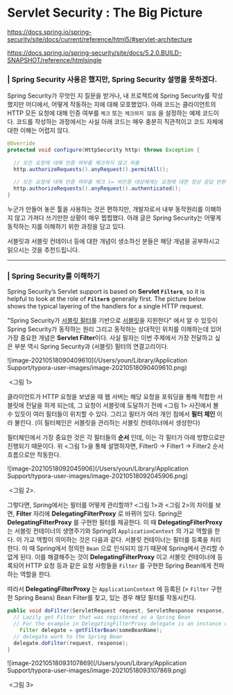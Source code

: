 # Servlet Security : The Big Picture

https://docs.spring.io/spring-security/site/docs/current/reference/html5/#servlet-architecture

https://docs.spring.io/spring-security/site/docs/5.2.0.BUILD-SNAPSHOT/reference/htmlsingle

### | Spring Security 사용은 했지만, Spring Security 설명을 못하겠다.

Spring Security가 무엇인 지 질문을 받거나, 내 프로젝트에 Spring Security를 작성했지만 어디에서, 어떻게 작동하는 지에 대해 모호했었다. 아래 코드는 클라이언트의 HTTP 모든 요청에 대해 인증 여부를 `체크` 또는 `체크하지 않음` 을 설정하는 예제 코드이다. 코드를 작성하는 과정에서는 사실 아래 코드는 매우 충분히 직관적이고 코드 자체에 대한 이해는 어렵지 않다. 

```java
@Override
protected void configure(HttpSecurity http) throws Exception {
  
  // 모든 요청에 대해 인증 여부를 체크하지 않고 허용 
  http.authorizeRequests().anyRequest().permitAll();
  
  // 모든 요청에 대해 인증 여부를 체크 (= 비인증 대상에게는 요청에 대한 정상 응답 반환 X)
  http.authorizeRequests().anyRequest().authenticated();
}
```

누군가 만들어 놓은 툴을 사용하는 것은 편하지만, 개발자로서 내부 동작원리를 이해하지 않고 가져다 쓰기만한 상황이 매우 찝찝했다. 아래 글은 Spring Security는 어떻게 동작하는 지를 이해하기 위한 과정을 담고 있다. 

서블릿과 서블릿 컨테이너 등에 대한 개념이 생소하신 분들은 해당 개념을 공부하시고 읽으시는 것을 추천드립니다. 

____

### | Spring Security를 이해하기 

Spring Security’s Servlet support is based on **Servlet `Filter`s**, so it is helpful to look at the role of **`Filter`s** generally first. The picture below shows the typical layering of the handlers for a single HTTP request.

"Spring Security가 <u>서블릿 필터</u>를 기반으로 <u>서블릿</u>을 지원한다" 에서 알 수 있듯이 Spring Security가 동작하는 원리 그리고 동작하는 상대적인 위치를 이해하는데 있어 가장 중요한 개념은 **Servlet Filter**이다. 사실 필자는 이번 주제에서 가장 전달하고 싶은 부분 역시 Spring Security과 (서블릿) 필터의 연결고리이다. 

![image-20210518090409610](/Users/youn/Library/Application Support/typora-user-images/image-20210518090409610.png)

​																<그림 1> 

클라이언트가 HTTP 요청을 보냈을 때 웹 서버는 해당 요청을 포워딩을 통해 적합한 서블릿에 전달을 하게 되는데, 그 요청이 서블릿에 도달하기 전에 <그림 1> 사진에서 볼 수 있듯이 여러 필터들이 위치할 수 있다. 그리고 필터가 여러 개인 점에서 **필터 체인** 이라 불린다. (이 필터체인은 서블릿을 관리하는 서블릿 컨테이너에서 생성한다) 

필터체인에서 가장 중요한 것은 각 필터들의 **순서** 인데, 이는 각 필터가 아래 방향으로만 진행되기 때문이다. 위 <그림 1>을 통해 설명하자면, Filter0 -> Filter1 -> Filter2 순서 흐름으로만 작동한다. 

![image-20210518092045906](/Users/youn/Library/Application Support/typora-user-images/image-20210518092045906.png)

​																  <그림 2>. 

그렇다면, Spring에서는 필터를 어떻게 관리할까? <그림 1>과 <그림 2>의 차이를 보면, **Filter** 자리에 **DelegatingFilterProxy** 로 바뀌어 있다. Spring은 **DelegatingFilterProxy** 를 구현한 필터를 제공한다. 이 때 **DelegatingFilterProxy** 는 서블릿 컨테이너의 생명주기와 Spring의 `ApplicationContext` 의 가교 역할을 한다. 이 가교 역할이 의미하는 것은 다음과 같다. 서블릿 컨테이너는 필터를 등록을 처리한다. 이 때 Spring에서 정의한 `Bean` 으로 인식되지 않기 때문에 Spring에서 관리할 수 없게 된다. 이를 해결해주는 것이 **DelegatingFilterProxy** 이고 서블릿 컨테이너에 등록되어 HTTP 요청 등과 같은 요청 사항들을 `Filter` 를 구현한 Spring Bean에게 전파하는 역할을 한다. 

따라서 **DelegatingFilterProxy** 는 `ApplicationContext` 에 등록된 (= `Filter` 구현한 Spring Beans) Bean Filter를 찾고, 있는 경우 해당 필터를 작동시킨다.

```java
public void doFilter(ServletRequest request, ServletResponse response, FilterChain chain) {
  // Lazily get Filter that was registered as a Spring Bean
  // For the example in DelegatingFilterProxy delegate is an instance of Bean Filter0
 	Filter delegate = getFilterBean(someBeanName);
  // delegate work to the Spring Bean
  delegate.doFilter(request, response); 
}
```



![image-20210518093107869](/Users/youn/Library/Application Support/typora-user-images/image-20210518093107869.png)

​						    <그림 3>

